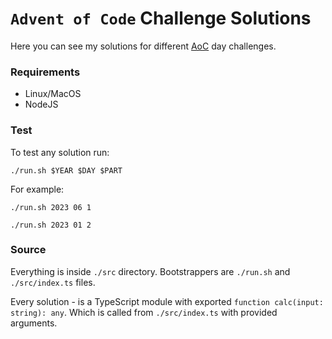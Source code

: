 # `Advent of Code` Challenge Solutions

Here you can see my solutions for different [AoC](https://adventofcode.com/) day challenges.

### Requirements

- Linux/MacOS
- NodeJS

### Test

To test any solution run:

```
./run.sh $YEAR $DAY $PART
```

For example:

```
./run.sh 2023 06 1

./run.sh 2023 01 2
```

### Source

Everything is inside `./src` directory. Bootstrappers are `./run.sh` and `./src/index.ts` files.

Every solution - is a TypeScript module with exported `function calc(input: string): any`.
Which is called from `./src/index.ts` with provided arguments.

